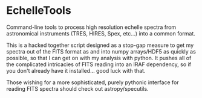 EchelleTools
============

Command-line tools to process high resolution echelle spectra from astronomical instruments (TRES, HIRES, Spex, etc...) into a common format.

This is a hacked together script designed as a stop-gap measure to get my spectra out of the FITS format as and into numpy arrays/HDF5 as quickly as possible, so that I can get on with my analysis with python. It pushes all of the complicated intricacies of FITS reading into an IRAF dependency, so if you don't already have it installed... good luck with that.

Those wishing for a more sophisticated, purely pythonic interface for reading FITS spectra should check out astropy/specutils.
